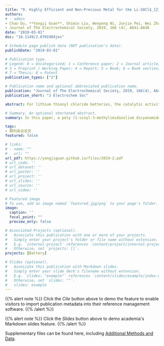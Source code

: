 ```yaml
---
title: "9. Highly Efficient and Non-Precious Metal for the Li-SOCl$_{2}$ Battery Using Nitrogen Doped Carbon Supported Cu Nanoparticles  (Times cited = 1)"
authors:
# - admin
- Chao Du, **Yongii Guan**, Shimin Liu, Wenpeng Ni, Junjie Pei, Wei Zhang, Xiaoping Zhang, Youquan Deng
- Journal of The Electrochemical Society, 2019, 166 (4), A641-A648
date: "2019-03-01"
doi: "10.1149/2.0701904jes"

# Schedule page publish date (NOT publication's date).
publishDate: "2019-03-01"

# Publication type.
# Legend: 0 = Uncategorized; 1 = Conference paper; 2 = Journal article;
# 3 = Preprint / Working Paper; 4 = Report; 5 = Book; 6 = Book section;
# 7 = Thesis; 8 = Patent
publication_types: ["2"]

# Publication name and optional abbreviated publication name.
publication: "Journal of The Electrochemical Society, 2019, 166(4), A641-A648"
publication_short: "J Electrochem Soc"

abstract: For lithium thionyl chloride batteries, the catalytic activity of the cathode material plays a crucial role in its electrochemical performance. In this paper, a poly (1-vinyl-3-methylimidazolium dicyanamide) ionic liquid (PIL) is selected as precursor to support CuO nanoparticles, and an efficient, non-precious metal nitrogen doped carbon supported Cu nanoparticles (N-C@Cu) composite material is designed and prepared for the lithium thionyl chloride battery cathode catalyst. X-ray diffraction (XRD) and high-resolution transmission electron microscope (HRTEM) verified that the supported CuO nanoparticles is reduced to Cu via carbon which formed from the thermally decompose of PIL. X-ray photoelectron spectroscopy (XPS) images confirm the existence of nitrogen doped carbon and Cu nanoparticles. Raman spectroscopy also demonstrate that the interaction between Cu and N-C provides more active sites. The N-C@Cu composite catalyst exhibits excellent activity in the reduction process of thionyl chloride, as can be seen from the materials display characteristics of lower discharge over-potential, and improved electron transfer of its rate-determining step. The rate performance, operating voltage and discharge capacity are all improved.

# Summary. An optional shortened abstract.
summary: In this paper, a poly (1-vinyl-3-methylimidazolium dicyanamide) ionic liquid (PIL) is selected as precursor to support CuO nanoparticles, and an efficient, non-precious metal nitrogen doped carbon supported Cu nanoparticles (N-C@Cu) composite material is designed and prepared for the lithium thionyl chloride battery cathode catalyst.

tags:
- 期刊会议论文
featured: false

# links:
# - name: ""
#   url: ""
url_pdf: https://yongjiguan.github.io/files/2019-2.pdf
# url_code: ''
# url_dataset: ''
# url_poster: ''
# url_project: ''
# url_slides: ''
# url_source: ''
# url_video: ''

# Featured image
# To use, add an image named `featured.jpg/png` to your page's folder. 
image:
  caption: ''
  focal_point: ""
  preview_only: false

# Associated Projects (optional).
#   Associate this publication with one or more of your projects.
#   Simply enter your project's folder or file name without extension.
#   E.g. `internal-project` references `content/project/internal-project/index.md`.
#   Otherwise, set `projects: []`.
projects: [Battery]

# Slides (optional).
#   Associate this publication with Markdown slides.
#   Simply enter your slide deck's filename without extension.
#   E.g. `slides: "example"` references `content/slides/example/index.md`.
#   Otherwise, set `slides: ""`.
#   slides: example
---
```


{{% alert note %}}
Click the *Cite* button above to demo the feature to enable visitors to import publication metadata into their reference management software.
{{% /alert %}}

{{% alert note %}}
Click the *Slides* button above to demo academia's Markdown slides feature.
{{% /alert %}}

Supplementary files can be found here, including [Additional Methods and Data](https://iopscience.iop.org/article/10.1149/2.0701904jes).